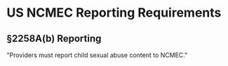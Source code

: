# US NCMEC Reporting Requirements
## §2258A(b) Reporting
"Providers must report child sexual abuse content to NCMEC."
